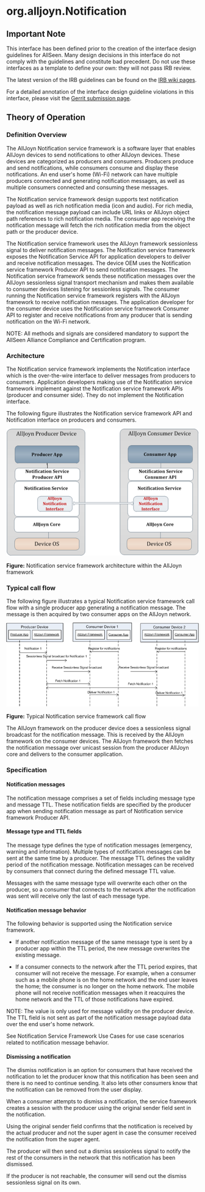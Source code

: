 # org.alljoyn.Notification

## Important Note
This interface has been defined prior to the creation of the interface design guidelines for AllSeen.
Many design decisions in this interface do not comply with the guidelines and constitute bad precedent.
Do not use these interfaces as a template to define your own: they will not pass IRB review.

The latest version of the IRB guidelines can be found on the
[IRB wiki pages](https://wiki.allseenalliance.org/interfacereviewboard).

For a detailed annotation of the interface design guideline violations in this interface, please
visit the [Gerrit submission page](https://git.allseenalliance.org/gerrit/#/c/6353/).

## Theory of Operation


### Definition Overview

The AllJoyn Notification service framework is a software layer that enables
AllJoyn devices to send notifications to other AllJoyn devices. These devices
are categorized as producers and consumers. Producers produce and send
notifications, while consumers consume and display these notifications. An end
user's home (Wi-Fi) network can have multiple producers connected and generating
notification messages, as well as multiple consumers connected and consuming
these messages.

The Notification service framework design supports text notification payload as
well as rich notification media (icon and audio). For rich media, the
notification message payload can include URL links or AllJoyn object path
references to rich notification media. The consumer app receiving the
notification message will fetch the rich notification media from the object path
or the producer device.

The Notification service framework uses the AllJoyn framework sessionless signal
to deliver notification messages. The Notification service framework exposes the
Notification Service API for application developers to deliver and receive
notification messages. The device OEM uses the Notification service framework
Producer API to send notification messages. The Notification service framework
sends these notification messages over the AllJoyn sessionless signal transport
mechanism and makes them available to consumer devices listening for sessionless
signals. The consumer running the Notification service framework registers with
the AllJoyn framework to receive notification messages. The application
developer for the consumer device uses the Notification service framework
Consumer API to register and receive notifications from any producer that is
sending notification on the Wi-Fi network.

NOTE: All methods and signals are considered mandatory to support the AllSeen
Alliance Compliance and Certification program.

### Architecture

The Notification service framework implements the Notification interface which
is the over-the-wire interface to deliver messages from producers to
consumers. Application developers making use of the Notification service
framework implement against the Notification service framework APIs (producer
and consumer side). They do not implement the Notification interface.

The following figure illustrates the Notification service framework API and
Notification interface on producers and consumers.

![Notification architecture](notification-arch.png)

**Figure:** Notification service framework architecture within the AllJoyn
  framework

### Typical call flow

The following figure illustrates a typical Notification service framework call
flow with a single producer app generating a notification message. The message
is then acquired by two consumer apps on the AllJoyn network.

![Notification call flow](notification-typical-call-flow.png)

**Figure:** Typical Notification service framework call flow

The AllJoyn framework on the producer device does a sessionless signal broadcast
for the notification message. This is received by the AllJoyn framework on the
consumer devices. The AllJoyn framework then fetches the notification message
over unicast session from the producer AllJoyn core and delivers to the consumer
application.

### Specification

#### Notification messages

The notification message comprises a set of fields including message type and
message TTL. These notification fields are specified by the producer app when
sending notification message as part of Notification service framework Producer
API.

#### Message type and TTL fields

The message type defines the type of notification messages (emergency, warning
and information). Multiple types of notification messages can be sent at the
same time by a producer. The message TTL defines the validity period of the
notification message. Notification messages can be received by consumers that
connect during the defined message TTL value.

Messages with the same message type will overwrite each other on the producer,
so a consumer that connects to the network after the notification was sent will
receive only the last of each message type.

#### Notification message behavior

The following behavior is supported using the Notification service framework.

 * If another notification message of the same message type is sent by a
   producer app within the TTL period, the new message overwrites the existing
   message.
   
 * If a consumer connects to the network after the TTL period expires, that
   consumer will not receive the message. For example, when a consumer such as
   a mobile phone is on the home network and the end user leaves the home; the
   consumer is no longer on the home network. The mobile phone will not receive
   notification messages when it reacquires the home network and the TTL of
   those notifications have expired.

NOTE: The value is only used for message validity on the producer device. The
TTL field is not sent as part of the notification message payload data over the
end user's home network.

See Notification Service Framework Use Cases for use case scenarios related to
notification message behavior.

#### Dismissing a notification

The dismiss notification is an option for consumers that have received the
notification to let the producer know that this notification has been seen and
there is no need to continue sending. It also lets other consumers know that the
notification can be removed from the user display.

When a consumer attempts to dismiss a notification, the service framework
creates a session with the producer using the original sender field sent in the
notification.

Using the original sender field confirms that the notification is received by
the actual producer and not the super agent in case the consumer received the
notification from the super agent.

The producer will then send out a dismiss sessionless signal to notify the rest
of the consumers in the network that this notification has been dismissed.

If the producer is not reachable, the consumer will send out the dismiss
sessionless signal on its own.
